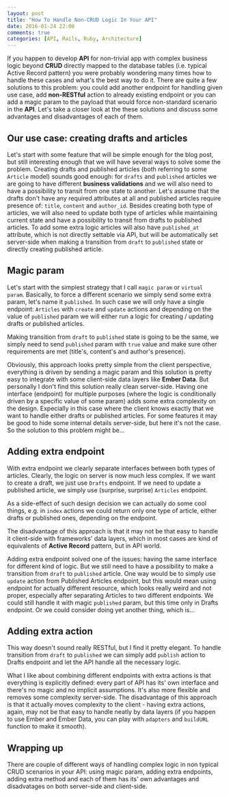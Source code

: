 ```yaml
---
layout: post
title: "How To Handle Non-CRUD Logic In Your API"
date: 2016-01-24 22:00
comments: true
categories: [API, Rails, Ruby, Architecture]
---
```


<p>If you happen to develop <strong>API</strong> for non-trivial app with complex business logic beyond <strong>CRUD</strong> directly mapped to the database tables (i.e. typical Active Record pattern) you were probably wondering many times how to handle these cases and what's the best way to do it. There are quite a few solutions to this problem: you could add another endpoint for handling given use case, add <strong>non-RESTful</strong> action to already existing endpoint or you can add a magic param to the payload that would force non-standard scenario in the <strong>API</strong>. Let's take a closer look at the these solutions and discuss some advantages and disadvantages of each of them.</p>

<!--more-->

<h2>Our use case: creating drafts and articles</h2>

<p>Let's start with some feature that will be simple enough for the blog post, but still interesting enough that we will have several ways to solve some the problem. Creating drafts and published articles (both referring to some <code>Article</code> model) sounds good enough: for <code>drafts</code> and <code>published</code> articles we are going to have different <strong>business validations</strong> and we will also need to have a possibility to transit from one state to another. Let's assume that the drafts don't have any required attributes at all and published articles require presence of: <code>title</code>, <code>content</code> and <code>author_id</code>. Besides creating both type of articles, we will also need to update both type of articles while maintaining current state and have a possibility to transit from drafts to published articles. To add some extra logic articles will also have <code>published_at</code> attribute, which is not directly settable via API, but will be automatically set server-side when making a transition from <code>draft</code> to <code>published</code> state or directly creating published article.</p>

<h2>Magic param</h2>

<p>Let's start with the simplest strategy that I call <code>magic param</code> or <code>virtual param</code>. Basically, to force a different scenario we simply send some extra param, let's name it <code>published</code>. In such case we will only have a single endpoint: <code>Articles</code> with <code>create</code> and <code>update</code> actions and depending on the value of <code>published</code> param we will either run a logic for creating / updating drafts or published articles.</p>

<p>Making transition from <code>draft</code> to <code>published</code> state is going to be the same, we simply need to send <code>published</code> param with <code>true</code> value and make sure other requirements are met (title's, content's and author's presence).</p>

<p>Obviously, this approach looks pretty simple from the client perspective, everything is driven by sending a magic param and this solution is pretty easy to integrate with some client-side data layers like <strong>Ember Data</strong>. But personally I don't find this solution really clean server-side. Having one interface (endpoint) for multiple purposes (where the logic is conditionally driven by a specific value of some param) adds some extra complexity on the design. Expecially in this case where the client knows exactly that we want to handle either drafts or published articles. For some features it may be good to hide some internal details server-side, but here it's not the case. So the solution to this problem might be...</p>

<h2>Adding extra endpoint</h2>

<p>With extra endpoint we clearly separate interfaces between both types of articles. Clearly, the logic on server is now much less complex. If we want to create a draft, we just use <code>Drafts</code> endpoint. If we need to update a published article, we simply use (surprise, surprise) <code>Articles</code> endpoint.</p>

<p>As a side-effect of such design decision we can actually do some cool things, e.g. in <code>index</code> actions we could return only one type of article, either drafts or published ones, depending on the endpoint.</p>

<p>The disadvantage of this approach is that it may not be that easy to handle it client-side with frameworks' data layers, which in most cases are kind of equivalents of <strong>Active Record</strong> pattern, but in API world.</p>

<p>Adding extra endpoint solved one of the issues: having the same interface for different kind of logic. But we still need to have a possibility to make a transition from <code>draft</code> to <code>published</code> article. One way would be to simply use <code>update</code> action from Published Articles endpoint, but this would mean using endpoint for actually different resource, which looks really weird and not proper, especially after separating Articles to two different endpoints. We could still handle it with magic <code>published</code> param, but this time only in Drafts endpoint. Or we could consider doing yet another thing, which is...</p>

<h2>Adding extra action</h2>

<p>This way doesn't sound really RESTful, but I find it pretty elegant. To handle transition from <code>draft</code> to <code>published</code> we can simply add <code>publish</code> action to Drafts endpoint and let the API handle all the necessary logic.</p>

<p>What I like about combining different endpoints with extra actions is that everything is explicitly defined: every part of API has its' own interface and there's no magic and no implicit assumptions. It's also more flexible and removes some complexity server-side. The disadvantage of this approach is that it actually moves complexity to the client - having extra actions, again, may not be that easy to handle neatly by data layers (if you happen to use Ember and Ember Data, you can play with <code>adapters</code> and <code>buildURL</code> function to make it smooth).</p>

<h2>Wrapping up</h2>

<p>There are couple of different ways of handling complex logic in non typical CRUD scenarios in your API: using magic param, adding extra endpoints, adding extra method and each of them has its' own advantages and disadvatages on both server-side and client-side.</p>
